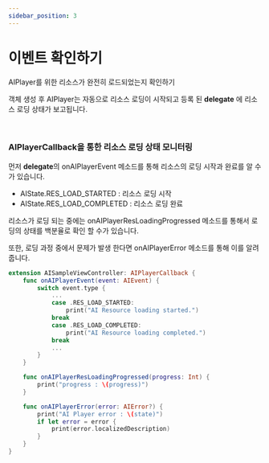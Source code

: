 ```yaml
---
sidebar_position: 3
---
```


# 이벤트 확인하기

AIPlayer를 위한 리소스가 완전히 로드되었는지 확인하기

객체 생성 후 AIPlayer는 자동으로 리소스 로딩이 시작되고 등록 된 **delegate** 에 리소스 로딩 상태가 보고됩니다.


<br/>

### AIPlayerCallback을 통한 리소스 로딩 상태 모니터링

먼저 **delegate**의 onAIPlayerEvent 메소드를 통해 리소스의 로딩 시작과 완료를 알 수가 있습니다.

- AIState.RES_LOAD_STARTED : 리소스 로딩 시작
- AIState.RES_LOAD_COMPLETED : 리소스 로딩 완료

리소스가 로딩 되는 중에는 onAIPlayerResLoadingProgressed 메소드를 통해서 로딩의 상태를 백분율로 확인 할 수가 있습니다.

또한, 로딩 과정 중에서 문제가 발생 한다면 onAIPlayerError 메소드를 통해 이를 알려 줍니다.

```swift
extension AISampleViewController: AIPlayerCallback {
	func onAIPlayerEvent(event: AIEvent) {
	    switch event.type {
	    	...
	    	case .RES_LOAD_STARTED:
	    		print("AI Resource loading started.")
	    	break
	    	case .RES_LOAD_COMPLETED:
	    		print("AI Resource loading completed.")
	    	break
	    	...
	    }
	}

	func onAIPlayerResLoadingProgressed(progress: Int) {
        print("progress : \(progress)")
    }

    func onAIPlayerError(error: AIError?) {
    	print("AI Player error : \(state)")
    	if let error = error {
			print(error.localizedDescription)
		}
    }
}
```
